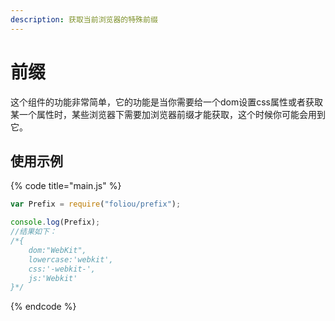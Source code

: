 ```yaml
---
description: 获取当前浏览器的特殊前缀
---
```


# 前缀

这个组件的功能非常简单，它的功能是当你需要给一个dom设置css属性或者获取某一个属性时，某些浏览器下需要加浏览器前缀才能获取，这个时候你可能会用到它。

## 使用示例

{% code title="main.js" %}
```javascript
var Prefix = require("foliou/prefix");

console.log(Prefix);
//结果如下：
/*{
    dom:"WebKit",
    lowercase:'webkit',
    css:'-webkit-',
    js:'Webkit'
}*/
```
{% endcode %}



